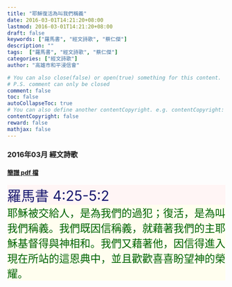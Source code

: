 ```yaml
---
title: "耶穌復活為叫我們稱義"
date: 2016-03-01T14:21:20+08:00
lastmod: 2016-03-01T14:21:20+08:00
draft: false
keywords: ["羅馬書", "經文詩歌", "蔡仁傑"]
description: ""
tags:  ["羅馬書", "經文詩歌", "蔡仁傑"]
categories: ["經文詩歌"]
author: "高雄市和平浸信會"

# You can also close(false) or open(true) something for this content.
# P.S. comment can only be closed
comment: false
toc: false
autoCollapseToc: true
# You can also define another contentCopyright. e.g. contentCopyright: "This is another copyright."
contentCopyright: false
reward: false
mathjax: false
---
```


### 2016年03月 經文詩歌

#### [簡譜 pdf 檔](/pdf-h/h201603.pdf "耶穌復活為叫我們稱義")

<div style="background-color:#FFF5F5"><font size="6", color="#191970">
羅馬書 4:25-5:2
</font>
</div>

<div style="background-color:#FFFEEF"><font size="5", color="#006400">
耶穌被交給人，是為我們的過犯；復活，是為叫我們稱義。我們既因信稱義，就藉著我們的主耶穌基督得與神相和。我們又藉著他，因信得進入現在所站的這恩典中，並且歡歡喜喜盼望神的榮耀。
</font>
</div>
